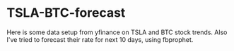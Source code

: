 # TSLA-BTC-forecast

Here is some data setup from yfinance on TSLA and BTC stock trends. Also I've tried to forecast their rate for next 10 days, using fbprophet.
